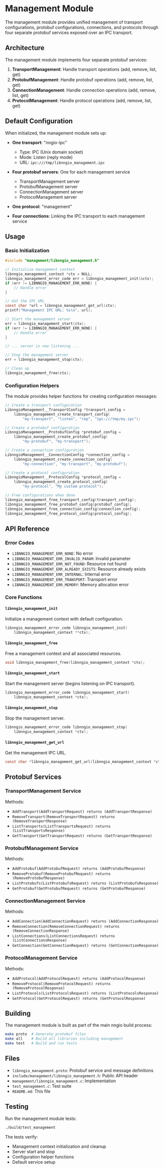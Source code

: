 # Management Module

The management module provides unified management of transport configurations, protobuf configurations, connections, and protocols through four separate protobuf services exposed over an IPC transport.

## Architecture

The management module implements four separate protobuf services:

1. **TransportManagement**: Handle transport operations (add, remove, list, get)
2. **ProtobufManagement**: Handle protobuf operations (add, remove, list, get)
3. **ConnectionManagement**: Handle connection operations (add, remove, list, get)
4. **ProtocolManagement**: Handle protocol operations (add, remove, list, get)

## Default Configuration

When initialized, the management module sets up:

- **One transport**: "nngio-ipc" 
  - Type: IPC (Unix domain socket)
  - Mode: Listen (reply mode)
  - URL: `ipc:///tmp/libnngio_management.ipc`

- **Four protobuf servers**: One for each management service
  - TransportManagement server
  - ProtobufManagement server
  - ConnectionManagement server
  - ProtocolManagement server

- **One protocol**: "management"

- **Four connections**: Linking the IPC transport to each management service

## Usage

### Basic Initialization

```c
#include "management/libnngio_management.h"

// Initialize management context
libnngio_management_context *ctx = NULL;
libnngio_management_error_code err = libnngio_management_init(&ctx);
if (err != LIBNNGIO_MANAGEMENT_ERR_NONE) {
    // Handle error
}

// Get the IPC URL
const char *url = libnngio_management_get_url(ctx);
printf("Management IPC URL: %s\n", url);

// Start the management server
err = libnngio_management_start(ctx);
if (err != LIBNNGIO_MANAGEMENT_ERR_NONE) {
    // Handle error
}

// ... server is now listening ...

// Stop the management server
err = libnngio_management_stop(ctx);

// Clean up
libnngio_management_free(ctx);
```

### Configuration Helpers

The module provides helper functions for creating configuration messages:

```c
// Create a transport configuration
LibnngioManagement__TransportConfig *transport_config =
    libnngio_management_create_transport_config(
        "my-transport", "listen", "rep", "ipc:///tmp/my.ipc");

// Create a protobuf configuration
LibnngioManagement__ProtobufConfig *protobuf_config =
    libnngio_management_create_protobuf_config(
        "my-protobuf", "my-transport");

// Create a connection configuration
LibnngioManagement__ConnectionConfig *connection_config =
    libnngio_management_create_connection_config(
        "my-connection", "my-transport", "my-protobuf");

// Create a protocol configuration
LibnngioManagement__ProtocolConfig *protocol_config =
    libnngio_management_create_protocol_config(
        "my-protocol", "My custom protocol");

// Free configurations when done
libnngio_management_free_transport_config(transport_config);
libnngio_management_free_protobuf_config(protobuf_config);
libnngio_management_free_connection_config(connection_config);
libnngio_management_free_protocol_config(protocol_config);
```

## API Reference

### Error Codes

- `LIBNNGIO_MANAGEMENT_ERR_NONE`: No error
- `LIBNNGIO_MANAGEMENT_ERR_INVALID_PARAM`: Invalid parameter
- `LIBNNGIO_MANAGEMENT_ERR_NOT_FOUND`: Resource not found
- `LIBNNGIO_MANAGEMENT_ERR_ALREADY_EXISTS`: Resource already exists
- `LIBNNGIO_MANAGEMENT_ERR_INTERNAL`: Internal error
- `LIBNNGIO_MANAGEMENT_ERR_TRANSPORT`: Transport error
- `LIBNNGIO_MANAGEMENT_ERR_MEMORY`: Memory allocation error

### Core Functions

#### `libnngio_management_init`
Initialize a management context with default configuration.

```c
libnngio_management_error_code libnngio_management_init(
    libnngio_management_context **ctx);
```

#### `libnngio_management_free`
Free a management context and all associated resources.

```c
void libnngio_management_free(libnngio_management_context *ctx);
```

#### `libnngio_management_start`
Start the management server (begins listening on IPC transport).

```c
libnngio_management_error_code libnngio_management_start(
    libnngio_management_context *ctx);
```

#### `libnngio_management_stop`
Stop the management server.

```c
libnngio_management_error_code libnngio_management_stop(
    libnngio_management_context *ctx);
```

#### `libnngio_management_get_url`
Get the management IPC URL.

```c
const char *libnngio_management_get_url(libnngio_management_context *ctx);
```

## Protobuf Services

### TransportManagement Service

Methods:
- `AddTransport(AddTransportRequest) returns (AddTransportResponse)`
- `RemoveTransport(RemoveTransportRequest) returns (RemoveTransportResponse)`
- `ListTransports(ListTransportsRequest) returns (ListTransportsResponse)`
- `GetTransport(GetTransportRequest) returns (GetTransportResponse)`

### ProtobufManagement Service

Methods:
- `AddProtobuf(AddProtobufRequest) returns (AddProtobufResponse)`
- `RemoveProtobuf(RemoveProtobufRequest) returns (RemoveProtobufResponse)`
- `ListProtobufs(ListProtobufsRequest) returns (ListProtobufsResponse)`
- `GetProtobuf(GetProtobufRequest) returns (GetProtobufResponse)`

### ConnectionManagement Service

Methods:
- `AddConnection(AddConnectionRequest) returns (AddConnectionResponse)`
- `RemoveConnection(RemoveConnectionRequest) returns (RemoveConnectionResponse)`
- `ListConnections(ListConnectionsRequest) returns (ListConnectionsResponse)`
- `GetConnection(GetConnectionRequest) returns (GetConnectionResponse)`

### ProtocolManagement Service

Methods:
- `AddProtocol(AddProtocolRequest) returns (AddProtocolResponse)`
- `RemoveProtocol(RemoveProtocolRequest) returns (RemoveProtocolResponse)`
- `ListProtocols(ListProtocolsRequest) returns (ListProtocolsResponse)`
- `GetProtocol(GetProtocolRequest) returns (GetProtocolResponse)`

## Building

The management module is built as part of the main nngio build process:

```bash
make proto  # Generate protobuf files
make all    # Build all libraries including management
make test   # Build and run tests
```

## Files

- `libnngio_management.proto`: Protobuf service and message definitions
- `include/management/libnngio_management.h`: Public API header
- `management/libnngio_management.c`: Implementation
- `test_management.c`: Test suite
- `README.md`: This file

## Testing

Run the management module tests:

```bash
./build/test_management
```

The tests verify:
- Management context initialization and cleanup
- Server start and stop
- Configuration helper functions
- Default service setup
